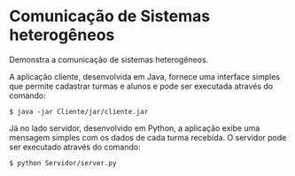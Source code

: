 
# Comunicação de Sistemas heterogêneos

Demonstra a comunicação de sistemas heterogêneos.

A aplicação cliente, desenvolvida em Java, fornece uma interface simples que permite cadastrar turmas e alunos e pode ser executada através do comando:

    $ java -jar Cliente/jar/cliente.jar
    
Já no lado servidor, desenvolvido em Python, a aplicação exibe uma mensagem simples com os dados de cada turma recebida.
O servidor pode ser executado através do comando:

    $ python Servidor/server.py
